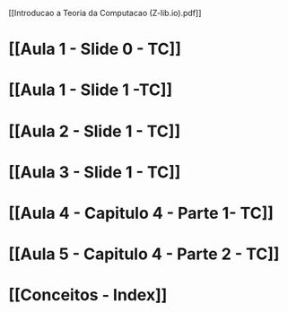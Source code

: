 [[Introducao a Teoria da Computacao (Z-lib.io).pdf]]
# [[Aula 1 - Slide 0 - TC]]
# [[Aula 1 - Slide 1 -TC]]
# [[Aula 2 - Slide 1 - TC]]

# [[Aula 3 - Slide 1 - TC]]

# [[Aula 4 - Capitulo 4 - Parte 1- TC]]

# [[Aula 5 - Capitulo 4 - Parte 2 - TC]]

# [[Conceitos - Index]]
